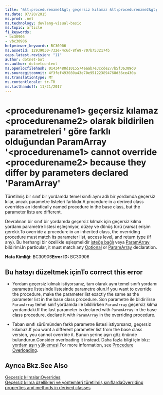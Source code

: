 ```yaml
---
title: "&lt;procedurename1&gt; geçersiz kılamaz &lt;procedurename2&gt; olarak bildirilen parametreleri &#39; göre farklı olduğundan ParamArray &#39;"
ms.date: 07/20/2015
ms.prod: .net
ms.technology: devlang-visual-basic
ms.topic: article
f1_keywords:
- bc30906
- vbc30906
helpviewer_keywords: BC30906
ms.assetid: 12939030-732e-4c6d-8fe9-707b7532174b
caps.latest.revision: "11"
author: dotnet-bot
ms.author: dotnetcontent
ms.openlocfilehash: 01434480d1015574eaab7e3ccde277b5f36309d0
ms.sourcegitcommit: 4f3fef493080a43e70e951223894768d36ce430a
ms.translationtype: MT
ms.contentlocale: tr-TR
ms.lasthandoff: 11/21/2017
---
```

# <a name="ltprocedurename1gt-cannot-override-ltprocedurename2gt-because-they-differ-by-parameters-declared-39paramarray39"></a><span data-ttu-id="45f37-102">&lt;procedurename1&gt; geçersiz kılamaz &lt;procedurename2&gt; olarak bildirilen parametreleri &#39; göre farklı olduğundan ParamArray &#39;</span><span class="sxs-lookup"><span data-stu-id="45f37-102">&lt;procedurename1&gt; cannot override &lt;procedurename2&gt; because they differ by parameters declared &#39;ParamArray&#39;</span></span>
<span data-ttu-id="45f37-103">Türetilmiş bir sınıf bir yordamda temel sınıfı aynı adlı bir yordamda geçersiz kılar, ancak parametre listeleri farklıdır.</span><span class="sxs-lookup"><span data-stu-id="45f37-103">A procedure in a derived class overrides an identically named procedure in the base class, but the parameter lists are different.</span></span>  
  
 <span data-ttu-id="45f37-104">Devralınan bir sınıf bir yordamda geçersiz kılmak için geçersiz kılma yordamı parametre listesi eşleşmiyor, düzey ve dönüş türü (varsa) erişim gerekir.</span><span class="sxs-lookup"><span data-stu-id="45f37-104">To override a procedure in an inherited class, the overriding procedure must match its parameter list, access level, and return type (if any).</span></span> <span data-ttu-id="45f37-105">Bu herhangi bir özellikle eşleşmelidir [isteğe bağlı](../../visual-basic/language-reference/modifiers/optional.md) veya [ParamArray](../../visual-basic/language-reference/modifiers/paramarray.md) bildirimi.</span><span class="sxs-lookup"><span data-stu-id="45f37-105">In particular, it must match any [Optional](../../visual-basic/language-reference/modifiers/optional.md) or [ParamArray](../../visual-basic/language-reference/modifiers/paramarray.md) declaration.</span></span>  
  
 <span data-ttu-id="45f37-106">**Hata Kimliği:** BC30906</span><span class="sxs-lookup"><span data-stu-id="45f37-106">**Error ID:** BC30906</span></span>  
  
## <a name="to-correct-this-error"></a><span data-ttu-id="45f37-107">Bu hatayı düzeltmek için</span><span class="sxs-lookup"><span data-stu-id="45f37-107">To correct this error</span></span>  
  
-   <span data-ttu-id="45f37-108">Yordam geçersiz kılmak istiyorsanız, tam olarak aynı temel sınıfı yordamı parametre listesinde listesinde parametre olun.</span><span class="sxs-lookup"><span data-stu-id="45f37-108">If you want to override the procedure, make the parameter list exactly the same as the parameter list in the base class procedure.</span></span> <span data-ttu-id="45f37-109">Son parametre ile bildirilirse `ParamArray` temel sınıf yordamda ile bildirirken `ParamArray` geçersiz kılma yordamdaki.</span><span class="sxs-lookup"><span data-stu-id="45f37-109">If the last parameter is declared with `ParamArray` in the base class procedure, declare it with `ParamArray` in the overriding procedure.</span></span>  
  
-   <span data-ttu-id="45f37-110">Taban sınıfı sürümünden farklı parametre listesi istiyorsanız, geçersiz kılamaz.</span><span class="sxs-lookup"><span data-stu-id="45f37-110">If you want a different parameter list from the base class version, you cannot override it.</span></span> <span data-ttu-id="45f37-111">Bunun yerine aşırı göz önünde bulundurun.</span><span class="sxs-lookup"><span data-stu-id="45f37-111">Consider overloading it instead.</span></span> <span data-ttu-id="45f37-112">Daha fazla bilgi için bkz: [yordam aşırı yüklemesi](../../visual-basic/programming-guide/language-features/procedures/procedure-overloading.md).</span><span class="sxs-lookup"><span data-stu-id="45f37-112">For more information, see [Procedure Overloading](../../visual-basic/programming-guide/language-features/procedures/procedure-overloading.md).</span></span>  
  
## <a name="see-also"></a><span data-ttu-id="45f37-113">Ayrıca Bkz.</span><span class="sxs-lookup"><span data-stu-id="45f37-113">See Also</span></span>  
 [<span data-ttu-id="45f37-114">Geçersiz kılmaları</span><span class="sxs-lookup"><span data-stu-id="45f37-114">Overrides</span></span>](../../visual-basic/language-reference/modifiers/overrides.md)  
 [<span data-ttu-id="45f37-115">Geçersiz kılma özellikleri ve yöntemleri türetilmiş sınıflarda</span><span class="sxs-lookup"><span data-stu-id="45f37-115">Overriding properties and methods in derived classes</span></span>](~/docs/visual-basic/programming-guide/language-features/objects-and-classes/inheritance-basics.md#overriding-properties-and-methods-in-derived-classes)

